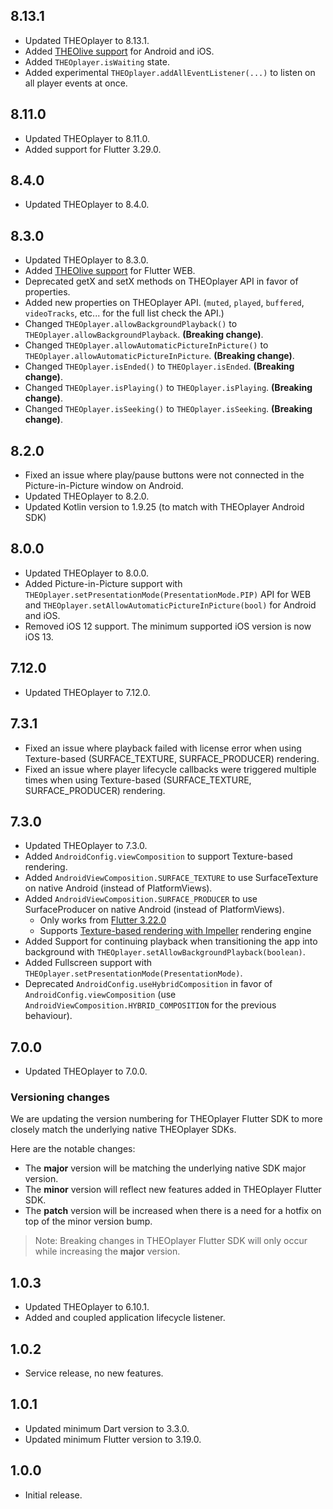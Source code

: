 ## 8.13.1

* Updated THEOplayer to 8.13.1.
* Added [THEOlive support](https://github.com/THEOplayer/flutter-theoplayer-sdk/blob/main/doc/theolive.md) for Android and iOS.
* Added `THEOplayer.isWaiting` state.
* Added experimental `THEOplayer.addAllEventListener(...)` to listen on all player events at once.

## 8.11.0

* Updated THEOplayer to 8.11.0.
* Added support for Flutter 3.29.0.

## 8.4.0

* Updated THEOplayer to 8.4.0.

## 8.3.0

* Updated THEOplayer to 8.3.0.
* Added [THEOlive support](https://github.com/THEOplayer/flutter-theoplayer-sdk/blob/main/doc/theolive.md) for Flutter WEB.
* Deprecated getX and setX methods on THEOplayer API in favor of properties.
* Added new properties on THEOplayer API. (`muted`, `played`, `buffered`, `videoTracks`, etc... for the full list check the API.)
* Changed `THEOplayer.allowBackgroundPlayback()` to `THEOplayer.allowBackgroundPlayback`. **(Breaking change)**.
* Changed `THEOplayer.allowAutomaticPictureInPicture()` to `THEOplayer.allowAutomaticPictureInPicture`. **(Breaking change)**.
* Changed `THEOplayer.isEnded()` to `THEOplayer.isEnded`. **(Breaking change)**.
* Changed `THEOplayer.isPlaying()` to `THEOplayer.isPlaying`. **(Breaking change)**.
* Changed `THEOplayer.isSeeking()` to `THEOplayer.isSeeking`. **(Breaking change)**.

## 8.2.0

* Fixed an issue where play/pause buttons were not connected in the Picture-in-Picture window on Android.
* Updated THEOplayer to 8.2.0.
* Updated Kotlin version to 1.9.25 (to match with THEOplayer Android SDK)

## 8.0.0

* Updated THEOplayer to 8.0.0.
* Added Picture-in-Picture support with `THEOplayer.setPresentationMode(PresentationMode.PIP)` API for WEB and `THEOplayer.setAllowAutomaticPictureInPicture(bool)` for Android and iOS.
* Removed iOS 12 support. The minimum supported iOS version is now iOS 13.

## 7.12.0

* Updated THEOplayer to 7.12.0.

## 7.3.1

* Fixed an issue where playback failed with license error when using Texture-based (SURFACE_TEXTURE, SURFACE_PRODUCER) rendering.
* Fixed an issue where player lifecycle callbacks were triggered multiple times when using Texture-based (SURFACE_TEXTURE, SURFACE_PRODUCER) rendering.

## 7.3.0

* Updated THEOplayer to 7.3.0.
* Added `AndroidConfig.viewComposition` to support Texture-based rendering.
* Added `AndroidViewComposition.SURFACE_TEXTURE` to use SurfaceTexture on native Android (instead of PlatformViews).
* Added `AndroidViewComposition.SURFACE_PRODUCER` to use SurfaceProducer on native Android (instead of PlatformViews).
    - Only works from [Flutter 3.22.0](https://docs.flutter.dev/release/breaking-changes/android-surface-plugins#timeline)
    - Supports [Texture-based rendering with Impeller](https://docs.flutter.dev/release/breaking-changes/android-surface-plugins#summary) rendering engine
* Added Support for continuing playback when transitioning the app into background with `THEOplayer.setAllowBackgroundPlayback(boolean)`.
* Added Fullscreen support with `THEOplayer.setPresentationMode(PresentationMode)`.
* Deprecated `AndroidConfig.useHybridComposition` in favor of `AndroidConfig.viewComposition` (use `AndroidViewComposition.HYBRID_COMPOSITION` for the previous behaviour).

## 7.0.0

* Updated THEOplayer to 7.0.0.

### Versioning changes
We are updating the version numbering for THEOplayer Flutter SDK to more closely match the underlying native THEOplayer SDKs.

Here are the notable changes:
- The **major** version will be matching the underlying native SDK major version.
- The **minor** version will reflect new features added in THEOplayer Flutter SDK.
- The **patch** version will be increased when there is a need for a hotfix on top of the minor version bump.

>Note: Breaking changes in THEOplayer Flutter SDK will only occur while increasing the **major** version.

## 1.0.3

* Updated THEOplayer to 6.10.1.
* Added and coupled application lifecycle listener.

## 1.0.2

* Service release, no new features.

## 1.0.1

* Updated minimum Dart version to 3.3.0.
* Updated minimum Flutter version to 3.19.0.

## 1.0.0

* Initial release.